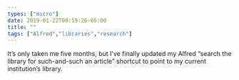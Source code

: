 ```yaml
---
types: ["micro"]
date: 2019-01-22T09:19:26-05:00
title: ""
tags: ["Alfred","libraries","research"]
---
```

It’s only taken me five months, but I’ve finally updated my Alfred “search the library for such-and-such an article” shortcut to point to my current institution’s library.
